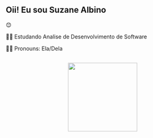 ## Oii! Eu sou Suzane Albino

😊

👩‍💻 Estudando Analise de Desenvolvimento de Software

👱‍♀️ Pronouns: Ela/Dela


##
<div align="center">
  <a href="https://github.com/suzanealbino">
  <img height="180em" src="https://github-readme-stats.vercel.app/api?username=suzanealbino&show_icons=true&theme=dracula&include_all_commits=true&count_private=true"/>
</div>
  

